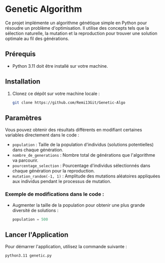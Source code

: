 # Genetic Algorithm

Ce projet implémente un algorithme génétique simple en Python pour résoudre un problème d'optimisation. Il utilise des concepts tels que la sélection naturelle, la mutation et la reproduction pour trouver une solution optimale au fil des générations.

## Prérequis

- Python 3.11 doit être installé sur votre machine.

## Installation

1. Clonez ce dépôt sur votre machine locale :

   ```bash
   git clone https://github.com/Remi13Git/Genetic-Algo


## Paramètres

Vous pouvez obtenir des résultats différents en modifiant certaines variables directement dans le code :

- `population` : Taille de la population d'individus (solutions potentielles) dans chaque génération.
- `nombre_de_generations` : Nombre total de générations que l'algorithme va parcourir.
- `pourcentage_selection` : Pourcentage d'individus sélectionnés dans chaque génération pour la reproduction.
- `mutation_random(-1, 1)` : Amplitude des mutations aléatoires appliquées aux individus pendant le processus de mutation.

### Exemple de modifications dans le code :

- Augmenter la taille de la population pour obtenir une plus grande diversité de solutions :
  ```python
  population = 500

## Lancer l'Application

Pour démarrer l'application, utilisez la commande suivante :

```bash
python3.11 genetic.py